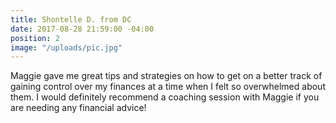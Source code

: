 ```yaml
---
title: Shontelle D. from DC
date: 2017-08-28 21:59:00 -04:00
position: 2
image: "/uploads/pic.jpg"
---
```


Maggie gave me great tips and strategies on how to get on a better track of gaining control over my finances at a time when I felt so overwhelmed about them. I would definitely recommend a coaching session with Maggie if you are needing any financial advice!